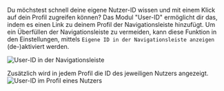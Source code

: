 Du möchstest schnell deine eigene Nutzer-ID wissen und mit einem Klick auf dein Profil zugreifen können?
Das Modul "User-ID" ermöglicht dir das, indem es einen Link zu deinem Profil der Navigationsleiste hinzufügt.
Um ein Überfüllen der Navigationsleiste zu vermeiden, kann diese Funktion in den Einstellungen, mittels `Eigene ID in der Navigationsleiste anzeigen` (de-)aktiviert werden.

![User-ID in der Navigationsleiste](/docs/assets/userid/img/navbar.png)

Zusätzlich wird in jedem Profil die ID des jeweiligen Nutzers angezeigt.
![User-ID im Profil eines Nutzers](/docs/assets/userid/img/profile.png)
